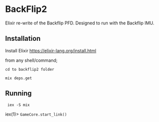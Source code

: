 # BackFlip2 

Elixir re-write of the Backflip PFD.  Designed to run with the Backflip IMU.

## Installation

Install Elixir https://elixir-lang.org/install.html

from any shell/command;

``cd to backflip2 folder``

``mix deps.get``

## Running

`` iex -S mix``

iex(1)> ``GameCore.start_link()``
